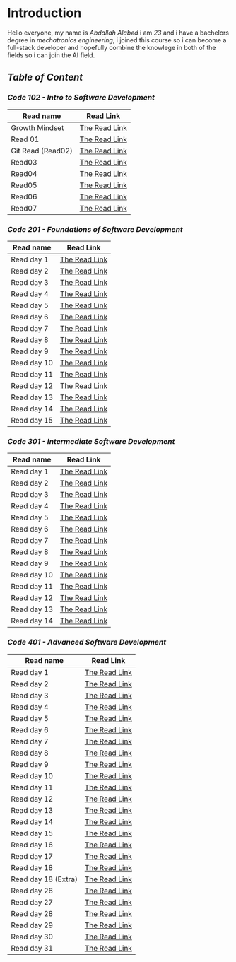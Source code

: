 # Introduction


 Hello everyone, my name is *Abdallah Alabed* i am *23* and i have a bachelors degree in *mechatronics engineering*, i joined this course so i can become a full-stack developer and hopefully combine the knowlege in both of the fields so i can join the AI field.


## ***Table of Content***


### ***Code 102 - Intro to Software Development*** 


  |Read name | Read Link| 
  |-----|-----| 
  |Growth Mindset | [The Read Link](https://abdallah-alabed.github.io/Reading-Notes/Growth)|
  |Read 01 | [The Read Link](https://abdallah-alabed.github.io/Reading-Notes/Read01)|
  |Git Read (Read02)|[The Read Link](https://abdallah-alabed.github.io/Reading-Notes/GitRead)|
  |Read03|[The Read Link](https://abdallah-alabed.github.io/Reading-Notes/Read03)|
  |Read04|[The Read Link](https://abdallah-alabed.github.io/Reading-Notes/Read04)|
  |Read05|[The Read Link](https://abdallah-alabed.github.io/Reading-Notes/Read05)| 
  |Read06|[The Read Link](https://abdallah-alabed.github.io/Reading-Notes/Read06)| 
  |Read07|[The Read Link](https://abdallah-alabed.github.io/Reading-Notes/Read07)|
      
      
### ***Code 201 - Foundations of Software Development*** 


 |Read name | Read Link|
 | ----- | ----- |
 |Read day 1 |[The Read Link](https://abdallah-alabed.github.io/Reading-Notes/class-01)|
 |Read day 2 |[The Read Link](https://abdallah-alabed.github.io/Reading-Notes/class-02)|
 |Read day 3 |[The Read Link](https://abdallah-alabed.github.io/Reading-Notes/class-03)|
 |Read day 4 |[The Read Link](https://abdallah-alabed.github.io/Reading-Notes/class-04)|
 |Read day 5 |[The Read Link](https://abdallah-alabed.github.io/Reading-Notes/class-05)|
 |Read day 6 |[The Read Link](https://abdallah-alabed.github.io/Reading-Notes/class-06)|
 |Read day 7 |[The Read Link](https://abdallah-alabed.github.io/Reading-Notes/class-07)| 
 |Read day 8 |[The Read Link](https://abdallah-alabed.github.io/Reading-Notes/class-08)|
 |Read day 9 |[The Read Link](https://abdallah-alabed.github.io/Reading-Notes/class-09)|
 |Read day 10|[The Read Link](https://abdallah-alabed.github.io/Reading-Notes/class-10)|
 |Read day 11|[The Read Link](https://abdallah-alabed.github.io/Reading-Notes/class-11)| 
 |Read day 12|[The Read Link](https://abdallah-alabed.github.io/Reading-Notes/class-12)| 
 |Read day 13|[The Read Link](https://abdallah-alabed.github.io/Reading-Notes/class-13)| 
 |Read day 14|[The Read Link](https://abdallah-alabed.github.io/Reading-Notes/class-14)| 
 |Read day 15|[The Read Link]()|
 
 
### ***Code 301 - Intermediate Software Development*** 


 |Read name | Read Link|
 | ----- | ----- |
 |Read day 1 |[The Read Link](https://abdallah-alabed.github.io/Reading-Notes/class01-301)|
 |Read day 2 |[The Read Link](https://abdallah-alabed.github.io/Reading-Notes/class02-301)|
 |Read day 3 |[The Read Link](https://abdallah-alabed.github.io/Reading-Notes/class03-301)|
 |Read day 4 |[The Read Link](https://abdallah-alabed.github.io/Reading-Notes/class04-301)|
 |Read day 5 |[The Read Link](https://abdallah-alabed.github.io/Reading-Notes/class05-301)|
 |Read day 6 |[The Read Link](https://abdallah-alabed.github.io/Reading-Notes/class06-301)|
 |Read day 7 |[The Read Link](https://abdallah-alabed.github.io/Reading-Notes/class07-301)|
 |Read day 8 |[The Read Link](https://abdallah-alabed.github.io/Reading-Notes/class08-301)|
 |Read day 9 |[The Read Link](https://abdallah-alabed.github.io/Reading-Notes/class09-301)|
 |Read day 10 |[The Read Link](https://abdallah-alabed.github.io/Reading-Notes/class10-301)|
 |Read day 11 |[The Read Link](https://abdallah-alabed.github.io/Reading-Notes/class11-301)|
 |Read day 12 |[The Read Link](https://abdallah-alabed.github.io/Reading-Notes/class12-301)|
 |Read day 13 |[The Read Link](https://abdallah-alabed.github.io/Reading-Notes/class13-301)|
 |Read day 14 |[The Read Link](https://abdallah-alabed.github.io/Reading-Notes/class14-301)|
 
 
 ### ***Code 401 - Advanced Software Development*** 
 
 
 
 |Read name | Read Link|
 | ----- | ----- |
 |Read day 1 |[The Read Link](https://abdallah-alabed.github.io/Reading-Notes/class1-401-py)|
 |Read day 2 |[The Read Link](https://abdallah-alabed.github.io/Reading-Notes/class2-401-py)|
 |Read day 3 |[The Read Link](https://abdallah-alabed.github.io/Reading-Notes/class3-401-py)|
 |Read day 4 |[The Read Link](https://abdallah-alabed.github.io/Reading-Notes/class4-401-py)|
 |Read day 5 |[The Read Link](https://abdallah-alabed.github.io/Reading-Notes/class5-401-py)|
 |Read day 6 |[The Read Link](https://abdallah-alabed.github.io/Reading-Notes/class6-401-py)|
 |Read day 7 |[The Read Link](https://abdallah-alabed.github.io/Reading-Notes/class7-401-py)|
 |Read day 8 |[The Read Link](https://abdallah-alabed.github.io/Reading-Notes/class8-401-py)|
 |Read day 9 |[The Read Link](https://abdallah-alabed.github.io/Reading-Notes/class9-401-py)|
 |Read day 10 |[The Read Link](https://abdallah-alabed.github.io/Reading-Notes/class10-401-py)|
 |Read day 11 |[The Read Link](https://abdallah-alabed.github.io/Reading-Notes/class11-401-py)|
 |Read day 12 |[The Read Link](https://abdallah-alabed.github.io/Reading-Notes/class12-401-py)|
 |Read day 13 |[The Read Link](https://abdallah-alabed.github.io/Reading-Notes/class13-401-py)|
 |Read day 14 |[The Read Link](https://abdallah-alabed.github.io/Reading-Notes/class14-401-py)|
 |Read day 15 |[The Read Link](https://abdallah-alabed.github.io/Reading-Notes/class15-401-py)|
 |Read day 16 |[The Read Link](https://abdallah-alabed.github.io/Reading-Notes/class16-401-py)|
 |Read day 17 |[The Read Link](https://abdallah-alabed.github.io/Reading-Notes/class17-401-py)|
 |Read day 18 |[The Read Link](https://abdallah-alabed.github.io/Reading-Notes/class18-401-py)|
 |Read day 18 (Extra) |[The Read Link](https://abdallah-alabed.github.io/Reading-Notes/class18-401-py(optional-Read))|
 |Read day 26 |[The Read Link](https://abdallah-alabed.github.io/Reading-Notes/class26-401-py)|
 |Read day 27 |[The Read Link](https://abdallah-alabed.github.io/Reading-Notes/class27-401-py)|
 |Read day 28 |[The Read Link](https://abdallah-alabed.github.io/Reading-Notes/class28-401-py)|
 |Read day 29 |[The Read Link](https://abdallah-alabed.github.io/Reading-Notes/class29-401-py)|
 |Read day 30 |[The Read Link](https://abdallah-alabed.github.io/Reading-Notes/class30-401-py)|
 |Read day 31 |[The Read Link](https://abdallah-alabed.github.io/Reading-Notes/class31-401-py)|
 
 
